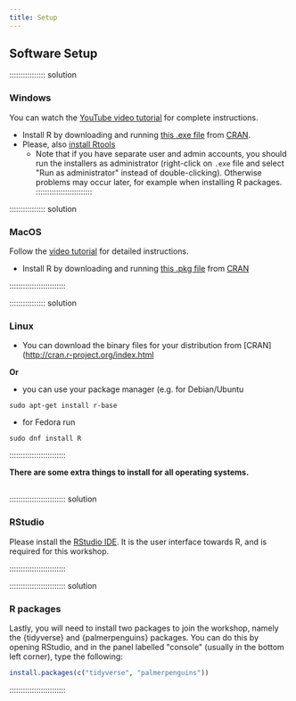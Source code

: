 ```yaml
---
title: Setup
---
```



## Software Setup

:::::::::::::::: solution

### Windows

You can watch the [YouTube video tutorial](https://www.youtube.com/watch?v=q0PjTAylwoU) for complete instructions.

- Install R by downloading and running [this .exe file](http://cran.r-project.org/bin/windows/base/release.htm") from [CRAN](http://cran.r-project.org/index.html).  
- Please, also [install Rtools](https://cran.r-project.org/bin/windows/Rtools/rtools42/rtools.html)
  - Note that if you have separate user and admin accounts, you should run the installers as administrator (right-click on `.exe` file and select "Run as administrator" instead of double-clicking). Otherwise problems may occur later,  for example when installing R packages.
:::::::::::::::::::::::::

:::::::::::::::: solution

### MacOS

Follow the [video tutorial](https://www.youtube.com/watch?v=5-ly3kyxwEg) for detailed instructions.

- Install R by downloading and running [this .pkg file](http://cran.r-project.org/bin/macosx/R-latest.pkg) from [CRAN](http://cran.r-project.org/index.html)

:::::::::::::::::::::::::


:::::::::::::::: solution

### Linux

- You can download the binary files for your distribution
        from [CRAN](http://cran.r-project.org/index.html

**Or**

- you can use your package manager (e.g. for Debian/Ubuntu

```
sudo apt-get install r-base
```

- for Fedora run
```
sudo dnf install R
```
:::::::::::::::::::::::::



**There are some extra things to install for all operating systems.**
<br><br>

::::::::::::::::::::::::: solution

### RStudio

Please install the [RStudio IDE](http://www.rstudio.com/ide/download/desktop). 
It is the user interface towards R, and is required for this workshop.

::::::::::::::::::::::::: 

::::::::::::::::::::::::: solution

### R packages 
Lastly, you will need to install two packages to join the workshop, namely the {tidyverse} and {palmerpenguins} packages.
You can do this by opening RStudio, and in the panel labelled "console" (usually in the bottom left corner), type the following:

```r
install.packages(c("tidyverse", "palmerpenguins"))
```

::::::::::::::::::::::::: 
